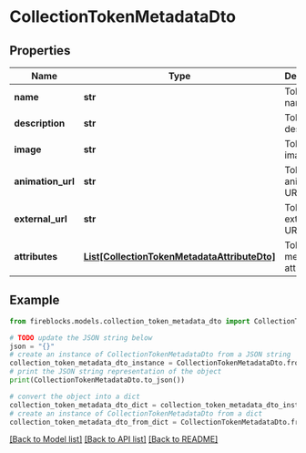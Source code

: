 # CollectionTokenMetadataDto


## Properties

Name | Type | Description | Notes
------------ | ------------- | ------------- | -------------
**name** | **str** | Token&#39;s name | 
**description** | **str** | Token&#39;s description | 
**image** | **str** | Token&#39;s image URL | [optional] 
**animation_url** | **str** | Token&#39;s animation URL | [optional] 
**external_url** | **str** | Token&#39;s external URL | [optional] 
**attributes** | [**List[CollectionTokenMetadataAttributeDto]**](CollectionTokenMetadataAttributeDto.md) | Token&#39;s metadata attributes | [optional] 

## Example

```python
from fireblocks.models.collection_token_metadata_dto import CollectionTokenMetadataDto

# TODO update the JSON string below
json = "{}"
# create an instance of CollectionTokenMetadataDto from a JSON string
collection_token_metadata_dto_instance = CollectionTokenMetadataDto.from_json(json)
# print the JSON string representation of the object
print(CollectionTokenMetadataDto.to_json())

# convert the object into a dict
collection_token_metadata_dto_dict = collection_token_metadata_dto_instance.to_dict()
# create an instance of CollectionTokenMetadataDto from a dict
collection_token_metadata_dto_from_dict = CollectionTokenMetadataDto.from_dict(collection_token_metadata_dto_dict)
```
[[Back to Model list]](../README.md#documentation-for-models) [[Back to API list]](../README.md#documentation-for-api-endpoints) [[Back to README]](../README.md)


